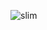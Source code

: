 ![slim](https://assets.ppy.sh/user-profile-covers/4796794/086c0de822148c208b277c4dff353acc70790dcd2afa6a5af5dd377915cc1fe5.png)
